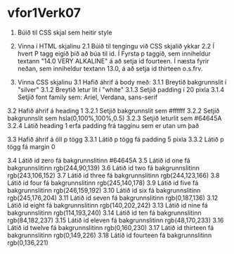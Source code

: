# vfor1Verk07

1. Búið til CSS skjal sem heitir style
2. Vinna í HTML skjalinu
2.1 Búið til tengingu við CSS skjalið ykkar
2.2 Í hvert P tagg eigið þið að búa til id. Í Fyrsta p taggið, sem inniheldur textann "14.0 VERY ALKALINE" á að setja id fourteen. Í næsta fyrir neðan, sem inniheldur textann 13.0, á að setja id thirteen o.s.frv.

3. Vinna  CSS skjalinu
3.1 Hafið áhrif á body með:
3.1.1 Breytið bakgrunnslit í "silver"
3.1.2 Breytið letur lit í "white"
3.1.3 Setjið padding í 20 pixla
3.1.4 Setjið font family sem: Ariel, Verdana, sans-serif

3.2 Hafið áhrif á heading 1
3.2.1 Setjið bakgrunnslit sem #ffffff
3.2.2 Setjið bakgrunnslit sem hsla(0,100%,100%,0.5)
3.2.3 Setjið leturlit sem #64645A
3.2.4 Látið heading 1 erfa padding frá tagginu sem er utan um það

3.3 Hafið áhrif á öll p tögg
3.3.1 Látið p tögg fá padding 5 pixla
3.3.2 Látið p tögg fá margin 0

3.4 Látið id zero fá bakgrunnslitinn #64645A 
3.5 Látið id one fá bakgrunnslitinn rgb(244,90,139)
3.6 Látið id two fá bakgrunnslitinn rgb(243,106,152) 
3.7 Látið id three fá bakgrunnslitinn rgb(244,123,166) 
3.8 Látið id four fá bakgrunnslitinn rgb(245,140,178) 
3.9 Látið id five fá bakgrunnslitinn rgb(246,159,192) 
3.10 Látið id six fá bakgrunnslitinn rgb(245,176,204) 
3.11 Látið id seven fá bakgrunnslitinn rgb(0,187,136) 
3.12 Látið id eight fá bakgrunnslitinn rgb(140,202,242) 
3.13 Látið id nine fá bakgrunnslitinn rgb(114,193,240) 
3.14 Látið id ten fá bakgrunnslitinn rgb(84,182,237) 
3.15 Látið id eleven fá bakgrunnslitinn rgb(48,170,233) 
3.16 Látið id twelve fá bakgrunnslitinn rgb(0,160,230) 
3.17 Látið id thirteen fá bakgrunnslitinn rgb(0,149,226) 
3.18 Látið id fourteen fá bakgrunnslitinn rgb(0,136,221) 

